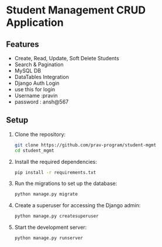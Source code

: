 # Student Management CRUD Application

## Features
- Create, Read, Update, Soft Delete Students
- Search & Pagination
- MySQL DB
- DataTables Integration
- Django Auth Login
- use this for login 
- Username :pravin
- password : ansh@567

## Setup

1. Clone the repository:
    ```bash
    git clone https://github.com/prav-program/student-mgmt
    cd student_mgmt
    ```

2. Install the required dependencies:
    ```bash
    pip install -r requirements.txt
    ```

3. Run the migrations to set up the database:
    ```bash
    python manage.py migrate
    ```

4. Create a superuser for accessing the Django admin:
    ```bash
    python manage.py createsuperuser
    ```

5. Start the development server:
    ```bash
    python manage.py runserver
    ```
